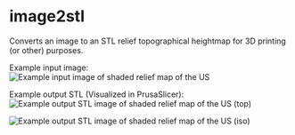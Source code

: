 # image2stl
Converts an image to an STL relief topographical heightmap for 3D printing (or other) purposes.

Example input image:
![Example input image of shaded relief map of the US](https://user-images.githubusercontent.com/37816267/227689260-53a01172-5ef7-46e3-ba18-e0e7c3b47838.png)


Example output STL (Visualized in PrusaSlicer):
![Example output STL image of shaded relief map of the US (top)](https://user-images.githubusercontent.com/37816267/227689176-63f631bf-5064-4061-9652-ffa9d55d2484.png)

![Example output STL image of shaded relief map of the US (iso)](https://user-images.githubusercontent.com/37816267/227689197-63347091-13e4-4875-b6b2-070e8773ce3d.png)
